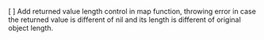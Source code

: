 [ ] Add returned value length control in map function, throwing error
    in case the returned value is different of nil and its length is
    different of original object length.
